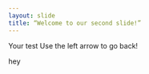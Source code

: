 ```yaml
---
layout: slide
title: “Welcome to our second slide!”
---
```

Your test
Use the left arrow to go back!





hey
